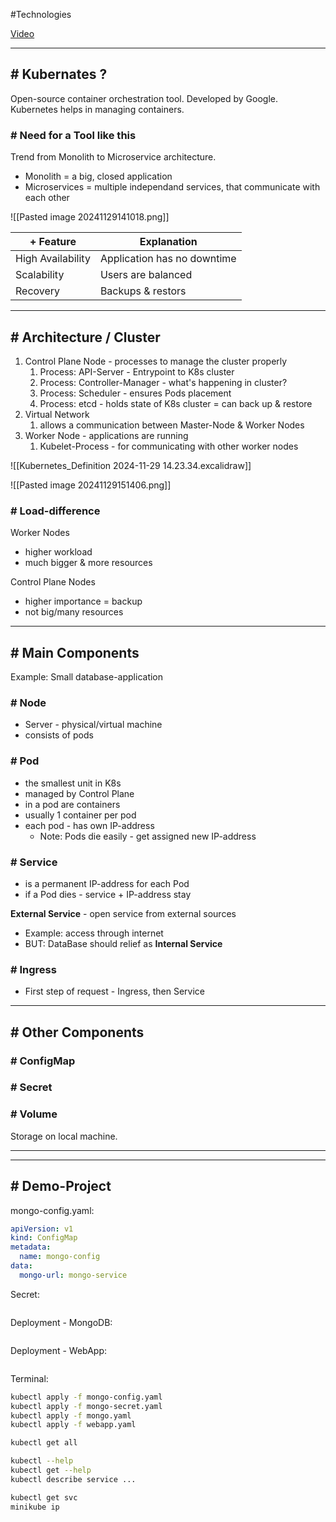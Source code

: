 #Technologies 

[Video](https://www.youtube.com/watch?v=s_o8dwzRlu4)

---
## # Kubernates ?

Open-source container orchestration tool.
Developed by Google.
Kubernetes helps in managing containers.

### # Need for a Tool like this

Trend from Monolith to Microservice architecture.
- Monolith = a big, closed application
- Microservices = multiple independand services, that communicate with each other

![[Pasted image 20241129141018.png]]

| + Feature         | Explanation                 |
| ----------------- | --------------------------- |
| High Availability | Application has no downtime |
| Scalability       | Users are balanced          |
| Recovery          | Backups & restors           |

---
## # Architecture / Cluster

1. Control Plane Node - processes to manage the cluster properly
	1. Process: API-Server - Entrypoint to K8s cluster
	2. Process: Controller-Manager - what's happening in cluster?
	3. Process: Scheduler - ensures Pods placement
	4. Process: etcd - holds state of K8s cluster = can back up & restore
2. Virtual Network
	1. allows a communication between Master-Node & Worker Nodes
3. Worker Node - applications are running
	1. Kubelet-Process - for communicating with other worker nodes

![[Kubernetes_Definition 2024-11-29 14.23.34.excalidraw]]

![[Pasted image 20241129151406.png]]

### # Load-difference

Worker Nodes
- higher workload
- much bigger & more resources

Control Plane Nodes
- higher importance = backup
- not big/many resources

---
## # Main Components

Example: Small database-application

### # Node

- Server - physical/virtual machine
- consists of pods

### # Pod

- the smallest unit in K8s
- managed by Control Plane
- in a pod are containers
- usually 1 container per pod
- each pod - has own IP-address
	- Note: Pods die easily - get assigned new IP-address

### # Service

- is a permanent IP-address for each Pod
- if a Pod dies - service + IP-address stay

**External Service** - open service from external sources
- Example: access through internet
- BUT: DataBase should relief as **Internal Service**

### # Ingress

- First step of request - Ingress, then Service

---
## # Other Components

### # ConfigMap

### # Secret

### # Volume

Storage on local machine.

---


---
## # Demo-Project

mongo-config.yaml:

```yaml
apiVersion: v1
kind: ConfigMap
metadata:
  name: mongo-config
data:
  mongo-url: mongo-service
```

Secret:

```yaml

```

Deployment - MongoDB:

```yaml

```

Deployment - WebApp:

```yaml

```


Terminal:

```bash
kubectl apply -f mongo-config.yaml 
kubectl apply -f mongo-secret.yaml
kubectl apply -f mongo.yaml 
kubectl apply -f webapp.yaml 

kubectl get all

kubectl --help
kubectl get --help
kubectl describe service ...

kubectl get svc
minikube ip
```

